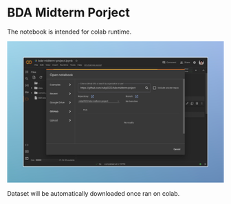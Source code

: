 # BDA Midterm Porject

The notebook is intended for colab runtime.

![screenshot](screenshot.jpeg)

Dataset will be automatically downloaded once ran on colab.